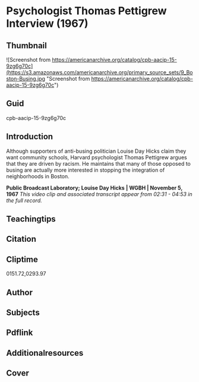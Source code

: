 # Psychologist Thomas Pettigrew Interview (1967)

## Thumbnail

![Screenshot from https://americanarchive.org/catalog/cpb-aacip-15-9zg6g70c](https://s3.amazonaws.com/americanarchive.org/primary_source_sets/9_Boston-Busing.jpg "Screenshot from https://americanarchive.org/catalog/cpb-aacip-15-9zg6g70c")

## Guid
cpb-aacip-15-9zg6g70c

## Introduction

Although supporters of anti-busing politician Louise Day Hicks claim they want community schools, Harvard psychologist Thomas Pettigrew argues that they are driven by racism. He maintains that many of those opposed to busing are actually more interested in stopping the integration of neighborhoods in Boston. 

<b>Public Broadcast Laboratory; Louise Day Hicks</b>
<b>| WGBH | November 5, 1967</b>
<i>This video clip and associated transcript appear from 02:31 - 04:53 in the full record.</i>

## Teachingtips

## Citation

## Cliptime

0151.72,0293.97

## Author
## Subjects
## Pdflink
## Additionalresources
## Cover
